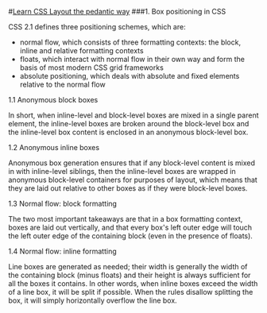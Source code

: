 #[Learn CSS Layout the pedantic way](http://book.mixu.net/css/index.html)
###1. Box positioning in CSS 

CSS 2.1 defines three positioning schemes, which are:

* normal flow, which consists of three formatting contexts: the block, inline and relative formatting contexts
* floats, which interact with normal flow in their own way and form the basis of most modern CSS grid frameworks
* absolute positioning, which deals with absolute and fixed elements relative to the normal flow

1.1 Anonymous block boxes

In short, when inline-level and block-level boxes are mixed in a single parent element, the inline-level boxes are broken around the block-level box and the inline-level box content is enclosed in an anonymous block-level box.

1.2 Anonymous inline boxes

Anonymous box generation ensures that if any block-level content is mixed in with inline-level siblings, then the inline-level boxes are wrapped in anonymous block-level containers for purposes of layout, which means that they are laid out relative to other boxes as if they were block-level boxes.

1.3 Normal flow: block formatting

The two most important takeaways are that in a box formatting context, boxes are laid out vertically, and that every box's left outer edge will touch the left outer edge of the containing block (even in the presence of floats).

1.4 Normal flow: inline formatting

Line boxes are generated as needed; their width is generally the width of the containing block (minus floats) and their height is always sufficient for all the boxes it contains. In other words, when inline boxes exceed the width of a line box, it will be split if possible. When the rules disallow splitting the box, it will simply horizontally overflow the line box.

